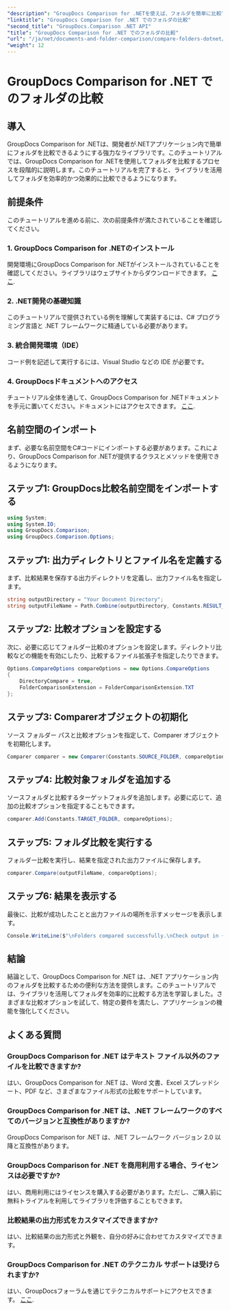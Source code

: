 ```yaml
---
"description": "GroupDocs Comparison for .NETを使えば、フォルダを簡単に比較できます。ステップバイステップの手順に従って、効率的なフォルダ比較を実現しましょう。.NETアプリケーションを強化しましょう。"
"linktitle": "GroupDocs Comparison for .NET でのフォルダの比較"
"second_title": "GroupDocs.Comparison .NET API"
"title": "GroupDocs Comparison for .NET でのフォルダの比較"
"url": "/ja/net/documents-and-folder-comparison/compare-folders-dotnet/"
"weight": 12
---
```


# GroupDocs Comparison for .NET でのフォルダの比較

## 導入
GroupDocs Comparison for .NETは、開発者が.NETアプリケーション内で簡単にフォルダを比較できるようにする強力なライブラリです。このチュートリアルでは、GroupDocs Comparison for .NETを使用してフォルダを比較するプロセスを段階的に説明します。このチュートリアルを完了すると、ライブラリを活用してフォルダを効率的かつ効果的に比較できるようになります。
## 前提条件
このチュートリアルを進める前に、次の前提条件が満たされていることを確認してください。
### 1. GroupDocs Comparison for .NETのインストール
開発環境にGroupDocs Comparison for .NETがインストールされていることを確認してください。ライブラリはウェブサイトからダウンロードできます。 [ここ](https://releases。groupdocs.com/comparison/net/).
### 2. .NET開発の基礎知識
このチュートリアルで提供されている例を理解して実装するには、C# プログラミング言語と .NET フレームワークに精通している必要があります。
### 3. 統合開発環境（IDE）
コード例を記述して実行するには、Visual Studio などの IDE が必要です。
### 4. GroupDocsドキュメントへのアクセス
チュートリアル全体を通して、GroupDocs Comparison for .NETドキュメントを手元に置いてください。ドキュメントにはアクセスできます。 [ここ](https://tutorials。groupdocs.com/comparison/net/).

## 名前空間のインポート
まず、必要な名前空間をC#コードにインポートする必要があります。これにより、GroupDocs Comparison for .NETが提供するクラスとメソッドを使用できるようになります。
## ステップ1: GroupDocs比較名前空間をインポートする
```csharp
using System;
using System.IO;
using GroupDocs.Comparison;
using GroupDocs.Comparison.Options;
```

## ステップ1: 出力ディレクトリとファイル名を定義する
まず、比較結果を保存する出力ディレクトリを定義し、出力ファイル名を指定します。
```csharp
string outputDirectory = "Your Document Directory";
string outputFileName = Path.Combine(outputDirectory, Constants.RESULT_FOLDER);
```
## ステップ2: 比較オプションを設定する
次に、必要に応じてフォルダー比較のオプションを設定します。ディレクトリ比較などの機能を有効にしたり、比較するファイル拡張子を指定したりできます。
```csharp
Options.CompareOptions compareOptions = new Options.CompareOptions
{
    DirectoryCompare = true,
    FolderComparisonExtension = FolderComparisonExtension.TXT
};
```
## ステップ3: Comparerオブジェクトの初期化
ソース フォルダー パスと比較オプションを指定して、Comparer オブジェクトを初期化します。
```csharp
Comparer comparer = new Comparer(Constants.SOURCE_FOLDER, compareOptions);
```
## ステップ4: 比較対象フォルダを追加する
ソースフォルダと比較するターゲットフォルダを追加します。必要に応じて、追加の比較オプションを指定することもできます。
```csharp
comparer.Add(Constants.TARGET_FOLDER, compareOptions);
```
## ステップ5: フォルダ比較を実行する
フォルダー比較を実行し、結果を指定された出力ファイルに保存します。
```csharp
comparer.Compare(outputFileName, compareOptions);
```
## ステップ6: 結果を表示する
最後に、比較が成功したことと出力ファイルの場所を示すメッセージを表示します。
```csharp
Console.WriteLine($"\nFolders compared successfully.\nCheck output in {Directory.GetCurrentDirectory()}.");
```

## 結論
結論として、GroupDocs Comparison for .NET は、.NET アプリケーション内のフォルダを比較するための便利な方法を提供します。このチュートリアルでは、ライブラリを活用してフォルダを効率的に比較する方法を学習しました。さまざまな比較オプションを試して、特定の要件を満たし、アプリケーションの機能を強化してください。
## よくある質問
### GroupDocs Comparison for .NET はテキスト ファイル以外のファイルを比較できますか?
はい、GroupDocs Comparison for .NET は、Word 文書、Excel スプレッドシート、PDF など、さまざまなファイル形式の比較をサポートしています。
### GroupDocs Comparison for .NET は、.NET フレームワークのすべてのバージョンと互換性がありますか?
GroupDocs Comparison for .NET は、.NET フレームワーク バージョン 2.0 以降と互換性があります。
### GroupDocs Comparison for .NET を商用利用する場合、ライセンスは必要ですか?
はい、商用利用にはライセンスを購入する必要があります。ただし、ご購入前に無料トライアルを利用してライブラリを評価することもできます。
### 比較結果の出力形式をカスタマイズできますか?
はい、比較結果の出力形式と外観を、自分の好みに合わせてカスタマイズできます。
### GroupDocs Comparison for .NET のテクニカル サポートは受けられますか?
はい、GroupDocsフォーラムを通じてテクニカルサポートにアクセスできます。 [ここ](https://forum。groupdocs.com/c/comparison/12).
